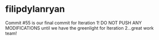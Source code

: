 # filipdylanryan

Commit #55 is our final commit for Iteration 1! DO NOT PUSH ANY MODIFICATIONS until we have the greenlight for Iteration 2...great work team!